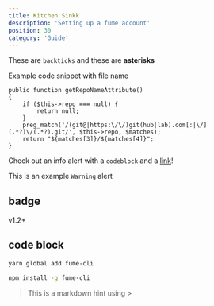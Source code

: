 ```yaml
---
title: Kitchen Sinkk
description: 'Setting up a fume account'
position: 30
category: 'Guide'
---
```


These are `backticks` and these are **asterisks**

Example code snippet with file name

```php{}[App\Models\Project.php]
public function getRepoNameAttribute()
{
    if ($this->repo === null) {
        return null;
    }
    preg_match('/(git@|https:\/\/)git(hub|lab).com[:|\/](.*?)\/(.*?).git/', $this->repo, $matches);
    return "${matches[3]}/${matches[4]}";
}
```

<alert type="info">

Check out an info alert with a `codeblock` and a [link](/themes/docs)!

</alert>

<alert type="warning">

This is an example `Warning` alert

</alert>


## badge
<badge>v1.2+</badge>

## code block
<code-group>
  <code-block label="Yarn" active>

  ```bash
  yarn global add fume-cli
  ```

  </code-block>
  <code-block label="NPM">

  ```bash
  npm install -g fume-cli
  ```

  </code-block>
</code-group>

> This is a markdown hint using >
